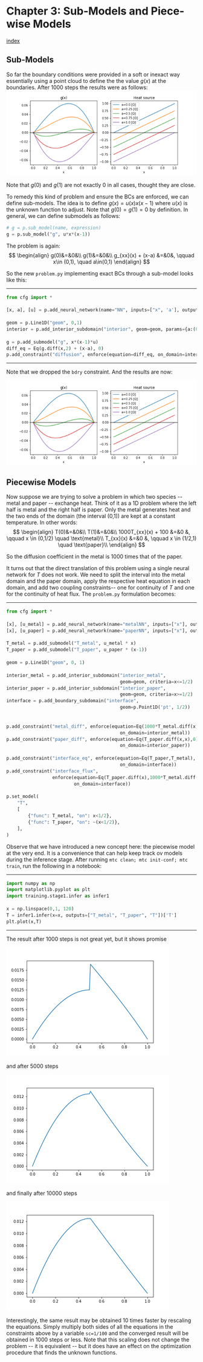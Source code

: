 # Chapter 3: Sub-Models and Piece-wise Models
[index](index.md)

## Sub-Models

So far the boundary conditions were provided in a soft or inexact way essentially using a point cloud to define the the value $g(x)$ at the boundaries. After 1000 steps the results were as follows:
![s](figs/g_xx+data-param-a.png)

Note that $g(0)$ and $g(1)$ are not exactly 0 in all cases, thought they are close.

To remedy this kind of problem and ensure the BCs are enforced, we can define sub-models. The idea is to define $g(x) = u(x) x (x-1)$ where $u(x)$ is the unknown function to adjust. Note that $g(0)=g(1)=0$ by definition. In general, we can define submodels as follows:
```python
# g = p.sub_model(name, expression)
g = p.sub_model("g", u*x*(x-1))
```

The problem is again:
$$
\begin{align}
g(0)&=&0&\\
g(1)&=&0&\\
g_{xx}(x) + (x-a) &=&0&, \qquad x\in (0,1), \quad a\in(0,1)
\end{align}
$$

So the new `problem.py` implementing exact BCs through a sub-model looks like this:

---
```python
from cfg import *

[x, a], [u] = p.add_neural_network(name="NN", inputs=["x", 'a'], outputs=["u"])

geom = p.Line1D("geom", 0,1)
interior = p.add_interior_subdomain("interior", geom=geom, params={a:(0,1)})

g = p.add_submodel("g", x*(x-1)*u)
diff_eq = Eq(g.diff(x,2) + (x-a), 0)
p.add_constraint("diffusion", enforce(equation=diff_eq, on_domain=interior))
```
---

Note that we dropped the `bdry` constraint. And the results are now:

![s](figs/g_xx+exact-bc-param-a.png)

## Piecewise Models

Now suppose we are trying to solve a problem in which two species -- metal and paper -- exchange heat. Think of it as a 1D problem where the left half is metal and the right half is paper. Only the metal generates heat and the two ends of the domain (the interval (0,1)) are kept at a constant temperature. In other words:
$$
\begin{align}
T(0)&=&0&\\
T(1)&=&0&\\
1000T_{xx}(x) + 100 &=&0 &, \qquad x \in (0,1/2) \quad \text{metal}\\
T_{xx}(x) &=&0 &, \qquad x \in (1/2,1) \quad \text{paper}\\
\end{align}
$$

So the diffusion coefficient in the metal is 1000 times that of the paper.

It turns out that the direct translation of this problem using a single neural network for $T$ does not work. We need to split the interval into the metal domain and the paper domain, apply the respective heat equation in each domain, and add two coupling constraints-- one for continuity of $T$ and one for the continuity of heat flux. The `problem.py` formulation becomes:

---
```python
from cfg import *

[x], [u_metal] = p.add_neural_network(name="metalNN", inputs=["x"], outputs=["u_metal"])
[x], [u_paper] = p.add_neural_network(name="paperNN", inputs=["x"], outputs=["u_paper"])

T_metal = p.add_submodel("T_metal", u_metal * x)
T_paper = p.add_submodel("T_paper", u_paper * (x-1))

geom = p.Line1D("geom", 0, 1)

interior_metal = p.add_interior_subdomain("interior_metal", 
                                          geom=geom, criteria=x<=1/2)
interior_paper = p.add_interior_subdomain("interior_paper", 
                                          geom=geom, criteria=x>=1/2)
interface = p.add_boundary_subdomain("interface", 
                                          geom=p.Point1D('pt', 1/2))


p.add_constraint("metal_diff", enforce(equation=Eq(1000*T_metal.diff(x,x)+100,0), 
                                          on_domain=interior_metal))
p.add_constraint("paper_diff", enforce(equation=Eq(T_paper.diff(x,x),0), 
                                          on_domain=interior_paper))

p.add_constraint("interface_eq", enforce(equation=Eq(T_paper,T_metal), 
                                          on_domain=interface))
p.add_constraint("interface_flux", 
                 enforce(equation=Eq(T_paper.diff(x),1000*T_metal.diff(x)), 
                         on_domain=interface))

p.set_model(
    "T",
    [
        {"func": T_metal, "on": x<1/2},
        {"func": T_paper, "on": ~(x<1/2)},
    ],
)
```

Observe that we have introduced a new concept here: the piecewise model at the very end. It is a convenience that can help keep track ov models during the inference stage. After running `mtc clean; mtc init-conf; mtc train`, run the following in a notebook:

---
```python
import numpy as np
import matplotlib.pyplot as plt
import training.stage1.infer as infer1

x = np.linspace(0,1, 120)
T = infer1.infer(x=x, outputs=["T_metal", "T_paper", "T"])['T']
plt.plot(x,T)
```
---

The result after 1000 steps is not great yet, but it shows promise

![f](figs/piecewise-1000steps.png)

and after 5000 steps

![f](figs/piecewise-5000steps.png)

and finally after 10000 steps

![f](figs/piecewise-10000steps.png)

Interestingly, the same result may be obtained 10 times faster by rescaling the equations. Simply multiply both sides of all the equations in the constraints above by a variable `sc=1/100` and the converged result will be obtained in 1000 steps or less. Note that this scaling does not change the problem -- it is equivalent -- but it does have an effect on the optimization procedure that finds the unknown functions.
